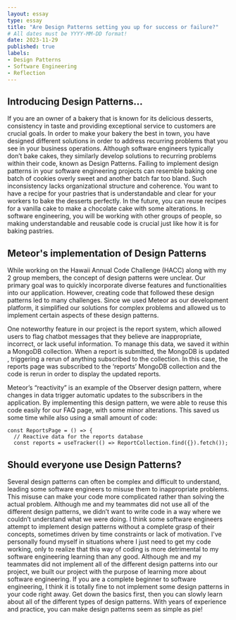 ```yaml
---
layout: essay
type: essay
title: "Are Design Patterns setting you up for success or failure?"
# All dates must be YYYY-MM-DD format!
date: 2023-11-29
published: true
labels:
- Design Patterns
- Software Engineering
- Reflection
---
```

## Introducing Design Patterns...
If you are an owner of a bakery that is known for its delicious desserts, consistency in taste and providing exceptional service to customers are crucial goals. In order to make your bakery the best in town, you have designed different solutions in order to address recurring problems that you see in your business operations. Although software engineers typically don’t bake cakes, they similarly develop solutions to recurring problems within their code, known as Design Patterns. Failing to implement design patterns in your software engineering projects can resemble baking one batch of cookies overly sweet and another batch far too bland. Such inconsistency lacks organizational structure and coherence. You want to have a recipe for your pastries that is understandable and clear for your workers to bake the desserts perfectly. In the future, you can reuse recipes for a vanilla cake to make a chocolate cake with some alterations. In software engineering, you will be working with other groups of people, so making understandable and reusable code is crucial just like how it is for baking pastries.

## Meteor's implementation of Design Patterns
While working on the Hawaii Annual Code Challenge (HACC) along with my 2 group members, the concept of design patterns were unclear. Our primary goal was to quickly incorporate diverse features and functionalities into our application. However, creating code that followed these design patterns led to many challenges. Since we used Meteor as our development platform, it simplified our solutions for complex problems and allowed us to implement certain aspects of these design patterns.

One noteworthy feature in our project is the report system, which allowed users to flag chatbot messages that they believe are inappropriate, incorrect, or lack useful information. To manage this data, we saved it within a MongoDB collection. When a report is submitted, the MongoDB is updated , triggering a rerun of anything subscribed to the collection. In this case, the reports page was subscribed to the ‘reports’ MongoDB collection and the code is rerun in order to display the updated reports.

Meteor’s “reactivity” is an example of the Observer design pattern, where changes in data trigger automatic updates to the subscribers in the application. By implementing this design pattern, we were able to reuse this code easily for our FAQ page, with some minor alterations. This saved us some time while also using a small amount of code:

```
const ReportsPage = () => {
  // Reactive data for the reports database
  const reports = useTracker(() => ReportCollection.find({}).fetch());

```

## Should everyone use Design Patterns?
Several design patterns can often be complex and difficult to understand, leading some software engineers to misuse them to inappropriate problems. This misuse can make your code more complicated rather than solving the actual problem. Although me and my teammates did not use all of the different design patterns, we didn’t want to write code in a way where we couldn’t understand what we were doing. I think some software engineers attempt to implement design patterns without a complete grasp of their concepts, sometimes driven by time constraints or lack of motivation. I've personally found myself in situations where I just need to get my code working, only to realize that this way of coding is more detrimental to my software engineering learning than any good. Although me and my teammates did not implement all of the different design patterns into our project, we built our project with the purpose of learning more about software engineering. If you are a complete beginner to software engineering, I think it is totally fine to not implement some design patterns in your code right away. Get down the basics first, then you can slowly learn about all of the different types of design patterns. With years of experience and practice, you can make design patterns seem as simple as pie!


